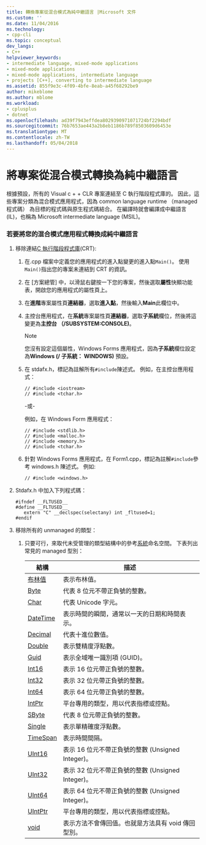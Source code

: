```yaml
---
title: 轉換專案從混合模式為純中繼語言 |Microsoft 文件
ms.custom: ''
ms.date: 11/04/2016
ms.technology:
- cpp-cli
ms.topic: conceptual
dev_langs:
- C++
helpviewer_keywords:
- intermediate language, mixed-mode applications
- mixed-mode applications
- mixed-mode applications, intermediate language
- projects [C++], converting to intermediate language
ms.assetid: 855f9e3c-4f09-4bfe-8eab-a45f68292be9
author: mikeblome
ms.author: mblome
ms.workload:
- cplusplus
- dotnet
ms.openlocfilehash: ad39f7943effdea8029390971071724bf2294bdf
ms.sourcegitcommit: 76b7653ae443a2b8eb1186b789f8503609d6453e
ms.translationtype: MT
ms.contentlocale: zh-TW
ms.lasthandoff: 05/04/2018
---
```

# <a name="converting-projects-from-mixed-mode-to-pure-intermediate-language"></a>將專案從混合模式轉換為純中繼語言
根據預設，所有的 Visual c + + CLR 專案連結至 C 執行階段程式庫的。 因此，這些專案分類為混合模式應用程式，因為 common language runtime （managed 程式碼） 為目標的程式碼與原生程式碼結合。 在編譯時就會編譯成中繼語言 (IL)，也稱為 Microsoft intermediate language (MSIL)。  
  
### <a name="to-convert-your-mixed-mode-application-into-pure-intermediate-language"></a>若要將您的混合模式應用程式轉換成純中繼語言  
  
1.  移除連結[C 執行階段程式庫](../c-runtime-library/crt-library-features.md)(CRT):  
  
    1.  在.cpp 檔案中定義您的應用程式的進入點變更的進入點`Main()`。 使用`Main()`指出您的專案未連結到 CRT 的資訊。  
  
    2.  在 [方案總管] 中，以滑鼠右鍵按一下您的專案，然後選取**屬性**快顯功能表，開啟您的應用程式的屬性頁上。  
  
    3.  在**進階**專案屬性頁**連結器**，選取**進入點**，然後輸入**Main**此欄位中。  
  
    4.  主控台應用程式，在**系統**專案屬性頁**連結器**，選取**子系統**欄位，然後將這變更為**主控台 （/SUBSYSTEM:CONSOLE)**。  
  
        > [!NOTE]
        >  您沒有設定這個屬性，Windows Forms 應用程式，因為**子系統**欄位設定為**Windows (/ 子系統： WINDOWS)** 預設。  
  
    5.  在 stdafx.h，標記為註解所有`#include`陳述式。 例如，在主控台應用程式：  
  
        ```  
        // #include <iostream>  
        // #include <tchar.h>  
        ```  
  
         -或-  
  
         例如，在 Windows Form 應用程式：  
  
        ```  
        // #include <stdlib.h>  
        // #include <malloc.h>  
        // #include <memory.h>  
        // #include <tchar.h>  
        ```  
  
    6.  針對 Windows Forms 應用程式，在 Form1.cpp，標記為註解`#include`參考 windows.h 陳述式。 例如:   
  
        ```  
        // #include <windows.h>  
        ```  
  
2.  Stdafx.h 中加入下列程式碼：  
  
    ```  
    #ifndef __FLTUSED__  
    #define __FLTUSED__  
       extern "C" __declspec(selectany) int _fltused=1;  
    #endif  
    ```  
  
3.  移除所有的 unmanaged 的類型：  
  
    1.  只要可行，來取代未受管理的類型結構中的參考[系統](https://msdn.microsoft.com/en-us/library/system.appdomainmanager.appdomainmanager.aspx)命名空間。 下表列出常見的 managed 型別：  
  
        |結構|描述|  
        |---------------|-----------------|  
        |[布林值](https://msdn.microsoft.com/en-us/library/system.boolean\(v=vs.140\).aspx)|表示布林值。|  
        |[Byte](https://msdn.microsoft.com/en-us/library/system.byte\(v=vs.140\).aspx)|代表 8 位元不帶正負號的整數。|  
        |[Char](https://msdn.microsoft.com/en-us/library/system.char\(v=vs.140\).aspx)|代表 Unicode 字元。|  
        |[DateTime](https://msdn.microsoft.com/en-us/library/system.datetime.datetime.aspx)|表示時間的瞬間，通常以一天的日期和時間表示。|  
        |[Decimal](https://msdn.microsoft.com/en-us/library/system.decimal\(v=vs.140\).aspx)|代表十進位數值。|  
        |[Double](https://msdn.microsoft.com/en-us/library/system.double\(v=vs.140\).aspx)|表示雙精度浮點數。|  
        |[Guid](https://msdn.microsoft.com/en-us/library/system.guid\(v=vs.140\).aspx)|表示全域唯一識別項 (GUID)。|  
        |[Int16](https://msdn.microsoft.com/en-us/library/system.int16\(v=vs.140\).aspx)|表示 16 位元帶正負號的整數。|  
        |[Int32](https://msdn.microsoft.com/en-us/library/system.int32\(v=vs.140\).aspx)|表示 32 位元帶正負號的整數。|  
        |[Int64](https://msdn.microsoft.com/en-us/library/system.int64\(v=vs.140\).aspx)|表示 64 位元帶正負號的整數。|  
        |[IntPtr](https://msdn.microsoft.com/en-us/library/system.intptr\(v=vs.140\).aspx)|平台專用的類型，用以代表指標或控點。|  
        |[SByte](https://msdn.microsoft.com/en-us/library/system.byte.aspx)|代表 8 位元帶正負號的整數。|  
        |[Single](https://msdn.microsoft.com/en-us/library/system.single.aspx)|表示單精確度浮點數。|  
        |[TimeSpan](https://msdn.microsoft.com/en-us/library/system.timespan\(v=vs.140\).aspx)|表示時間間隔。|  
        |[UInt16](https://msdn.microsoft.com/en-us/library/system.uint16\(v=vs.140\).aspx)|表示 16 位元不帶正負號的整數 (Unsigned Integer)。|  
        |[UInt32](https://msdn.microsoft.com/en-us/library/system.uint32\(v=vs.140\).aspx)|表示 32 位元不帶正負號的整數 (Unsigned Integer)。|  
        |[UInt64](https://msdn.microsoft.com/en-us/library/system.uint64\(v=vs.140\).aspx)|表示 64 位元不帶正負號的整數 (Unsigned Integer)。|  
        |[UIntPtr](https://msdn.microsoft.com/en-us/library/system.uintptr\(v=vs.140\).aspx)|平台專用的類型，用以代表指標或控點。|  
        |[void](https://msdn.microsoft.com/en-us/library/system.void\(v=vs.140\).aspx)|表示方法不會傳回值。也就是方法具有 void 傳回型別。|